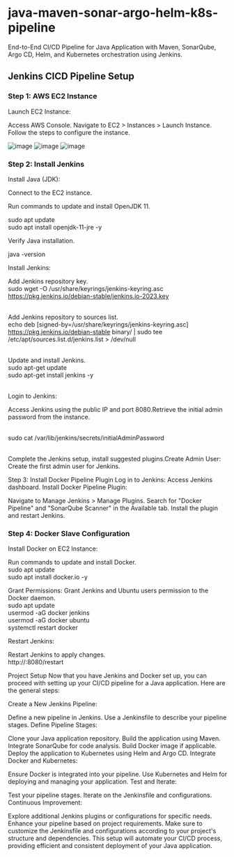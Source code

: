 # java-maven-sonar-argo-helm-k8s-pipeline

End-to-End CI/CD Pipeline for Java Application with Maven, SonarQube, Argo CD, Helm, and Kubernetes orchestration using Jenkins.

## Jenkins CICD Pipeline Setup

### Step 1: AWS EC2 Instance
Launch EC2 Instance:

Access AWS Console.
Navigate to EC2 > Instances > Launch Instance.
Follow the steps to configure the instance.

![image](https://github.com/lakshmir2023/java-maven-sonar-argo-helm-k8s-pipeline/assets/141936877/70464921-49b6-4c61-9be6-40fd2ed2d75f)
![image](https://github.com/lakshmir2023/java-maven-sonar-argo-helm-k8s-pipeline/assets/141936877/680aae96-4d2e-4426-aead-d5f82560a052)
![image](https://github.com/lakshmir2023/java-maven-sonar-argo-helm-k8s-pipeline/assets/141936877/5ea4c009-3a80-4090-88fb-8ef03d0359c1)


### Step 2: Install Jenkins
Install Java (JDK):

Connect to the EC2 instance.

Run commands to update and install OpenJDK 11.

sudo apt update<br>sudo apt install openjdk-11-jre -y

Verify Java installation.

java -version

Install Jenkins:

Add Jenkins repository key.<br>sudo wget -O /usr/share/keyrings/jenkins-keyring.asc \
  https://pkg.jenkins.io/debian-stable/jenkins.io-2023.key
  
<br>Add Jenkins repository to sources list.<br>echo deb [signed-by=/usr/share/keyrings/jenkins-keyring.asc] \
  https://pkg.jenkins.io/debian-stable binary/ | sudo tee \
  /etc/apt/sources.list.d/jenkins.list > /dev/null
  
<br>Update and install Jenkins.<br>sudo apt-get update<br>sudo apt-get install jenkins -y

<br>Login to Jenkins:

Access Jenkins using the public IP and port 8080.Retrieve the initial admin password from the instance.

<br>sudo cat /var/lib/jenkins/secrets/initialAdminPassword

<br>Complete the Jenkins setup, install suggested plugins.Create Admin User: Create the first admin user for Jenkins.

Step 3: Install Docker Pipeline Plugin
Log in to Jenkins:
Access Jenkins dashboard.
Install Docker Pipeline Plugin:

Navigate to Manage Jenkins > Manage Plugins.
Search for "Docker Pipeline" and "SonarQube Scanner" in the Available tab.
Install the plugin and restart Jenkins.


### Step 4: Docker Slave Configuration
Install Docker on EC2 Instance:

Run commands to update and install Docker.
<br>sudo apt update<br>sudo apt install docker.io -y

Grant Permissions:
Grant Jenkins and Ubuntu users permission to the Docker daemon.
<br>sudo apt update<br>usermod -aG docker jenkins<br>usermod -aG docker ubuntu<br>systemctl restart docker

Restart Jenkins:

Restart Jenkins to apply changes.<br>http://<ec2-instance-public-ip>:8080/restart

Project Setup
Now that you have Jenkins and Docker set up, you can proceed with setting up your CI/CD pipeline for a Java application. Here are the general steps:

Create a New Jenkins Pipeline:

Define a new pipeline in Jenkins.
Use a Jenkinsfile to describe your pipeline stages.
Define Pipeline Stages:

Clone your Java application repository.
Build the application using Maven.
Integrate SonarQube for code analysis.
Build Docker image if applicable.
Deploy the application to Kubernetes using Helm and Argo CD.
Integrate Docker and Kubernetes:

Ensure Docker is integrated into your pipeline.
Use Kubernetes and Helm for deploying and managing your application.
Test and Iterate:

Test your pipeline stages.
Iterate on the Jenkinsfile and configurations.
Continuous Improvement:

Explore additional Jenkins plugins or configurations for specific needs.
Enhance your pipeline based on project requirements.
Make sure to customize the Jenkinsfile and configurations according to your project's structure and dependencies. This setup will automate your CI/CD process, providing efficient and consistent deployment of your Java application.
